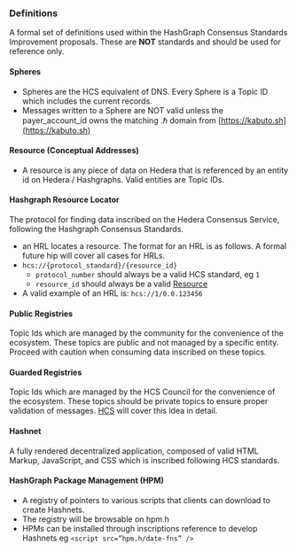 ### Definitions

A formal set of definitions used within the HashGraph Consensus Standards Improvement proposals. These are **NOT** standards and should be used for reference only.

#### Spheres
 - Spheres are the HCS equivalent of DNS. Every Sphere is a Topic ID which includes the current records.
 - Messages written to a Sphere are NOT valid unless the payer_account_id owns the matching .ℏ domain from [https://kabuto.sh](https://kabuto.sh)

#### Resource (Conceptual Addresses)
 - A resource is any piece of data on Hedera that is referenced by an entity id on Hedera / Hashgraphs. Valid entities are Topic IDs.

#### Hashgraph Resource Locator
 The protocol for finding data inscribed on the Hedera Consensus Service, following the Hashgraph Consensus Standards.
 - an HRL locates a resource. The format for an HRL is as follows. A formal future hip will cover all cases for HRLs.
 - `hcs://{protocol_standard}/{resource_id}`
   - `protocol_number` should always be a valid HCS standard, eg `1`
   - `resource_id` should always be a valid [Resource](#resource-conceptual-addresses)
 - A valid example of an HRL is: `hcs://1/0.0.123456`

#### Public Registries
Topic Ids which are managed by the community for the convenience of the ecosystem. These topics are public and not managed by a specific entity. Proceed with caution when consuming data inscribed on these topics.

#### Guarded Registries
Topic Ids which are managed by the HCS Council for the convenience of the ecosystem. These topics should be private topics to ensure proper validation of messages. [HCS](hcs-2.md) will cover this idea in detail.

#### Hashnet
A fully rendered decentralized application, composed of valid HTML Markup, JavaScript, and CSS which is inscribed following HCS standards.

#### HashGraph Package Management (HPM)
   - A registry of pointers to various scripts that clients can download to create Hashnets.
   - The registry will be browsable on hpm.h
   - HPMs can be installed through inscriptions reference to develop Hashnets eg ```<script src=”hpm.h/date-fns” />```
